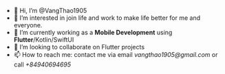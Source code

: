 - 👋 Hi, I’m @VangThao1905
- 👀 I’m interested in join life and work to make life better for me and everyone.
- 🌱 I’m currently working as a **Mobile Development** using **Flutter**/Kotlin/SwiftUI
- 💞️ I’m looking to collaborate on Flutter projects
- 📫 How to reach me: contact me via email _vangthao1905@gmail.com_ or call _+84940694695_

<!---
VangThao1905/VangThao1905 is a ✨ special ✨ repository because its `README.md` (this file) appears on your GitHub profile.
You can click the Preview link to take a look at your changes.
--->

